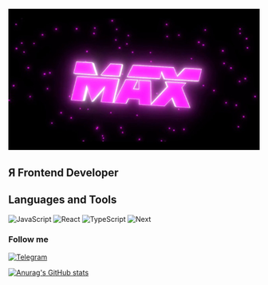![Header](https://github.com/maks-ru/maks-ru/blob/master/assets/maks.jpg)

## Я Frontend Developer

## Languages and Tools

![JavaScript](https://img.shields.io/badge/-JavaScript-090909?style=for-the-badge&logo=javascript)
![React](https://img.shields.io/badge/-React-090909?style=for-the-badge&logo=react)
![TypeScript](https://img.shields.io/badge/-TypeScript-090909?style=for-the-badge&logo=typescript)
![Next](https://img.shields.io/badge/-Nextt-090909?style=for-the-badge&logo=nextjs)

### Follow me
[![Telegram](https://img.shields.io/badge/-Telegram-090909?style=for-the-badge&logo=telegram)](https://t.me/mrezlyakov)

[![Anurag's GitHub stats](https://github-readme-stats.vercel.app/api?username=maks-ru&show_icons=true&theme=radical)](https://github.com/anuraghazra/github-readme-stats)

